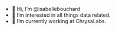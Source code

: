- 👋 Hi, I’m @isabellebouchard
- 👀 I’m interested in all things data related. 
- 🌱 I’m currently working at ChrysaLabs. 

<!---
isabellebouchard/isabellebouchard is a ✨ special ✨ repository because its `README.md` (this file) appears on your GitHub profile.
You can click the Preview link to take a look at your changes.
--->
